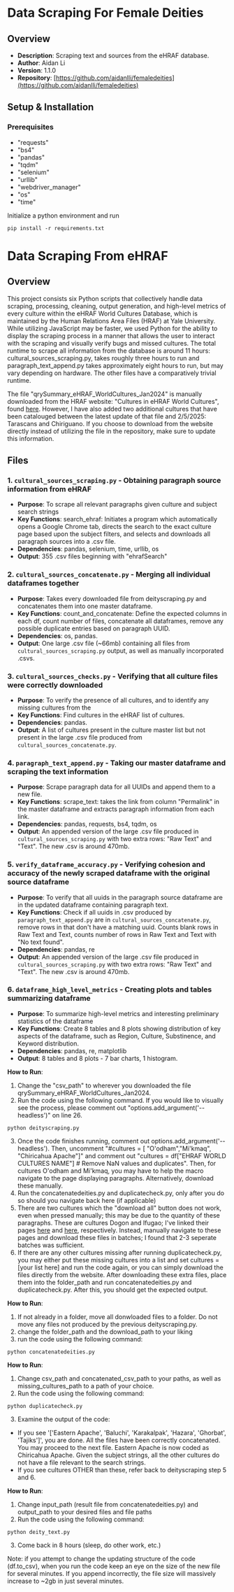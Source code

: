 # Data Scraping For Female Deities

## Overview
- **Description**: Scraping text and sources from the eHRAF database.
- **Author**: Aidan Li
- **Version**: 1.1.0
- **Repository**: [https://github.com/aidanlli/femaledeities](https://github.com/aidanlli/femaledeities)

## Setup & Installation

### Prerequisites
  - "requests"
  - "bs4"
  - "pandas"
  - "tqdm"
  - "selenium"
  - "urllib"
  - "webdriver_manager"
  - "os"
  - "time"

Initialize a python environment and run 
```
pip install -r requirements.txt
```


# Data Scraping From eHRAF

## Overview

This project consists six Python scripts that collectively handle data scraping, processing, cleaning, output generation, and high-level metrics of every culture within the eHRAF World Cultures Database, which is maintained by the Human Relations Area Files (HRAF) at Yale University. While utilizing JavaScript may be faster, we used Python for the ability to display the scraping process in a manner that allows the user to interact with the scraping and visually verify bugs and missed cultures. The total runtime to scrape all information from the database is around 11 hours: cultural_sources_scraping.py, takes roughly three hours to run and paragraph_text_append.py takes approximately eight hours to run, but may vary depending on hardware. The other files have a comparatively trivial runtime. 

The file "qrySummary_eHRAF_WorldCultures_Jan2024" is manually downloaded from the HRAF website: "Cultures in eHRAF World Cultures", found [here](https://hraf.yale.edu/resources/reference/). However, I have also added two additional cultures that have been catalouged between the latest update of that file and 2/5/2025: Tarascans and Chiriguano. If you choose to download from the website directly instead of utilizing the file in the repository, make sure to update this information.
## Files

### 1. `cultural_sources_scraping.py` - **Obtaining paragraph source information from eHRAF**
- **Purpose**: To scrape all relevant paragraphs given culture and subject search strings
- **Key Functions**: search_ehraf: Initiates a program which automatically opens a Google Chrome tab, directs the search to the exact culture page based upon the subject filters, and selects and downloads all paragraph sources into a .csv file.
- **Dependencies**: pandas, selenium, time, urllib, os
- **Output**: 355 .csv files beginning with "ehrafSearch"

### 2. `cultural_sources_concatenate.py` - **Merging all individual dataframes together**
- **Purpose**: Takes every downloaded file from deityscraping.py and concatenates them into one master dataframe.
- **Key Functions**: count_and_concatenate: Define the expected columns in each df, count number of files, concatenate all dataframes, remove any possible duplicate entries based on paragraph UUID.
- **Dependencies**: os, pandas.
- **Output**: One large .csv file (~66mb) containing all files from `cultural_sources_scraping.py` output, as well as manually incorporated .csvs.

### 3. `cultural_sources_checks.py` - **Verifying that all culture files were correctly downloaded**
- **Purpose**: To verify the presence of all cultures, and to identify any missing cultures from the 
- **Key Functions**: Find cultures in the eHRAF list of cultures.
- **Dependencies**: pandas.
- **Output**: A list of cultures present in the culture master list but not present in the large .csv file produced from `cultural_sources_concatenate.py`.
### 4. `paragraph_text_append.py` - **Taking our master dataframe and scraping the text information**
- **Purpose**: Scrape paragraph data for all UUIDs and append them to a new file.
- **Key Functions**: scrape_text: takes the link from column "Permalink" in the master dataframe and extracts paragraph information from each link.
- **Dependencies**: pandas, requests, bs4, tqdm, os
- **Output**: An appended version of the large .csv file produced in `cultural_sources_scraping.py` with two extra rows: "Raw Text" and "Text". The new .csv is around 470mb.

### 5. `verify_dataframe_accuracy.py` - **Verifying cohesion and accuracy of the newly scraped dataframe with the original source dataframe**
- **Purpose**: To verify that all uuids in the paragraph source dataframe are in the updated dataframe containing paragraph text.
- **Key Functions**: Check if all uuids in .csv produced by `paragraph_text_append.py` are in `cultural_sources_concatenate.py`, remove rows in that don't have a matching uuid. Counts blank rows in Raw Text and Text, counts number of rows in Raw Text and Text with "No text found".
- **Dependencies**: pandas, re
- **Output**: An appended version of the large .csv file produced in `cultural_sources_scraping.py` with two extra rows: "Raw Text" and "Text". The new .csv is around 470mb.

### 6. `dataframe_high_level_metrics` - **Creating plots and tables summarizing dataframe**
- **Purpose**: To summarize high-level metrics and interesting preliminary statistics of the dataframe
- **Key Functions**: Create 8 tables and 8 plots showing distribution of key aspects of the dataframe, such as Region, Culture, Substinence, and Keyword distribution.
- **Dependencies**: pandas, re, matplotlib
- **Output**: 8 tables and 8 plots - 7 bar charts, 1 histogram.

**How to Run**: 

1. Change the "csv_path" to wherever you downloaded the file qrySummary_eHRAF_WorldCultures_Jan2024.
2. Run the code using the following command. If you would like to visually see the process, please comment out "options.add_argument('--headless')" on line 26.
```
python deityscraping.py
```
3. Once the code finishes running, comment out options.add_argument('--headless'). Then, uncomment "#cultures = [ "O'odham","Mi'kmaq", "Chiricahua Apache"]" and comment out "cultures = df["EHRAF WORLD CULTURES NAME"] # Remove NaN values and duplicates". Then, for cultures O'odham and Mi'kmaq, you may have to help the macro navigate to the page displaying paragraphs. Alternatively, download these manually.
4. Run the concatenatedeities.py and duplicatecheck.py, only after you do so should you navigate back here (if applicable)
5. There are two cultures which the "download all" button does not work, even when pressed manually; this may be due to the quantity of these paragraphs. These are cultures Dogon and Ifugao; I've linked their pages [here](https://ehrafworldcultures.yale.edu/search/traditional/data?owcs=FA16&culture=Dogon&docs=28&sres=4365&q=cultures%3A%22Dogon%22+AND+subjects%3A%28%22spirits+and+gods%22+OR+%22gender+roles+and+issues%22+OR+%22mythology%22+OR+%22gender+status%22+OR+%22revelation+and+divination%22%29) and [here](https://ehrafworldcultures.yale.edu/search/traditional/data?owcs=OA19&culture=Ifugao&docs=22&sres=3610&q=cultures%3A%22Ifugao%22+AND+subjects%3A%28%22spirits+and+gods%22+OR+%22gender+roles+and+issues%22+OR+%22mythology%22+OR+%22gender+status%22+OR+%22revelation+and+divination%22%29), respectively. Instead, manually navigate to these pages and download these files in batches; I found that 2-3 seperate batches was sufficient.
6. If there are any other cultures missing after running duplicatecheck.py, you may either put these missing cultures into a list and set cultures = [your list here] and run the code again, or you can simply download the files directly from the website. After downloading these extra files, place them into the folder_path and run concatenatedeities.py and duplicatecheck.py. After this, you should get the expected output.



**How to Run**: 

1. If not already in a folder, move all donwloaded files to a folder. Do not move any files not produced by the previous deityscraping.py.
2. change the folder_path and the download_path to your liking
3. run the code using the following command:
```
python concatenatedeities.py
```


**How to Run**:

1. Change csv_path and concatenated_csv_path to your paths, as well as missing_cultures_path to a path of your choice.
2. Run the code using the following command:
```
python duplicatecheck.py
```
3. Examine the output of the code:
- If you see '['Eastern Apache', 'Baluchi', 'Karakalpak', 'Hazara', 'Ghorbat', 'Tajiks']', you are done. All the files have been correctly concatenated. You may proceed to the next file. Eastern Apache is now coded as Chiricahua Apache. Given the subject strings, all the other cultures do not have a file relevant to the search strings.
- If you see cultures OTHER than these, refer back to deityscraping step 5 and 6.


**How to Run**: 
1. Change input_path (result file from concatenatedeities.py) and output_path to your desired files and file paths
2. Run the code using the following command:
```
python deity_text.py
```
3. Come back in 8 hours (sleep, do other work, etc.)

Note: if you attempt to change the updating structure of the code (df.to_csv), when you run the code keep an eye on the size of the new file for several minutes. If you append incorrectly, the file size will massively increase to ~2gb in just several minutes.

